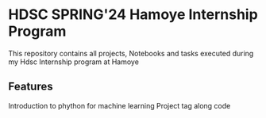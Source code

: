 # HDSC SPRING'24 Hamoye Internship Program 
This repository contains all projects, Notebooks and tasks executed during my Hdsc Internship program at Hamoye
## Features
Introduction to phython for machine learning
Project tag along code
